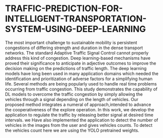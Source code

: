 # TRAFFIC-PREDICTION-FOR-INTELLIGENT-TRANSPORTATION-SYSTEM-USING-DEEP-LEARNING

The most important challenge to sustainable mobility is persistent congestions of differing strength and duration in the dense transport networks. The standard Adaptive Traffic Signal Control cannot properly address this kind of congestion. Deep learning-based mechanisms have proved their significance to anticipate in adjective outcomes to improve the decision making on the predictions of traffic length. The deep learning models have long been used in many application domains which needed the identification and prioritization of adverse factors for a simplifying human life. Several methods are being popularly used to handle real time problems occurring from traffic congestion. This study demonstrates the capability of DL models to overcome the traffic congestion by simply allowing the vehicles through a signal depending on the length of vehicles. Our proposed method integrates a numeral of approach,intended to advance the cooperativeness of the explore operation. In this work, we develop the application to regulate the traffic by releasing better signal at desired time intervals. we Have also implemented the application to detect the number of vehicles in the images from the user and gives vehicles counts. To detect the vehicles count here we are using the YOLO pretrained weights.
